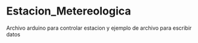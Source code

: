 # Estacion_Metereologica
Archivo arduino para controlar estacion y ejemplo de archivo para escribir datos
